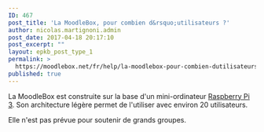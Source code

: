 ```yaml
---
ID: 467
post_title: 'La MoodleBox, pour combien d&rsquo;utilisateurs ?'
author: nicolas.martignoni.admin
post_date: 2017-04-18 20:17:10
post_excerpt: ""
layout: epkb_post_type_1
permalink: >
  https://moodlebox.net/fr/help/la-moodlebox-pour-combien-dutilisateurs/
published: true
---
```

La MoodleBox est construite sur la base d'un mini-ordinateur <a href="https://www.raspberrypi.org/" target="_blank">Raspberry Pi 3</a>. Son architecture légère permet de l'utiliser avec environ 20 utilisateurs.

Elle n'est pas prévue pour soutenir de grands groupes.